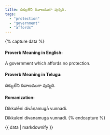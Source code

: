 ```yaml
---
title: దిక్కులేని దివాణముగా వున్నది.
tags:
  - "protection"
  - "government"
  - "affords"
---
```


{% capture data %}
#### Proverb Meaning in English:
A government which affords no protection.

#### Proverb Meaning in Telugu:
దిక్కులేని దివాణముగా వున్నది.

#### Romanization:
Dikkulēni divāṇamugā vunnadi.

Dikkuleni divanamuga vunnadi.
{% endcapture %}

{{ data | markdownify }}

